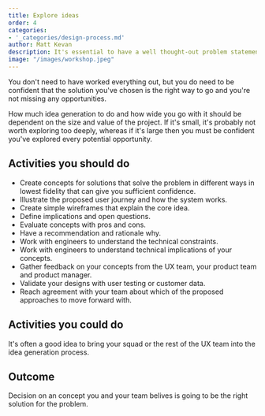 ```yaml
---
title: Explore ideas
order: 4
categories:
- '_categories/design-process.md'	
author: Matt Kevan
description: It's essential to have a well thought-out problem statement before starting work. Never accept being handed a solution to implement – keep digging until you find the underlying problem.
image: "/images/workshop.jpeg"
---
```

You don't need to have worked everything out, but you do need to be confident that the solution you've chosen is the right way to go and you're not missing any opportunities.


How much idea generation to do and how wide you go with it should be dependent on the size and value of the project. If it's small, it's probably not worth exploring too deeply, whereas if it's large then you must be confident you've explored every potential opportunity.

## Activities you should do

* Create concepts for solutions that solve the problem in different ways in lowest fidelity that can give you sufficient confidence.
* Illustrate the proposed user journey and how the system works.
* Create simple wireframes that explain the core idea.
* Define implications and open questions.
* Evaluate concepts with pros and cons.
* Have a recommendation and rationale why.
* Work with engineers to understand the technical constraints.
* Work with engineers to understand technical implications of your concepts.
* Gather feedback on your concepts from the UX team, your product team and product manager.
* Validate your designs with user testing or customer data.
* Reach agreement with your team about which of the proposed approaches to move forward with.


## Activities you could do

It's often a good idea to bring  your squad or the rest of the UX team into the idea generation process.


## Outcome

Decision on an concept you and your team belives is going to be the right solution for the problem.
